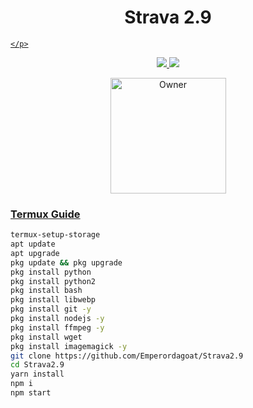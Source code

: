 
<h1 align="center">Strava 2.9</h1>
</p>
<p align="center">
  <a href="https://gihtub.com/Emperordagoat">

    </p>

<p align="center">
  <a href="https://github.com/Emperordagoat/Strava2.9/fork">
    <img src="https://img.shields.io/github/forks/Emperordagoat/Strava2.9?label=Fork&style=social">
    
    
  <a href="https://github.com/Emperordagoat/Strava2.9/stargazers"> 
    <img src="https://img.shields.io/github/stars/Emperordagoat?style=social">
  </a>

</p>


<p align="center">
<a href="https://github.com/Emperordagoat"><img title="Owner" src="https://img.shields.io/badge/Owner-Emperor-blue.svg?style=for-the-badge&logo=github" width="185px"

</p>


### Termux Guide

 ```bash
termux-setup-storage
apt update
apt upgrade
pkg update && pkg upgrade
pkg install python
pkg install python2
pkg install bash
pkg install libwebp
pkg install git -y
pkg install nodejs -y 
pkg install ffmpeg -y 
pkg install wget
pkg install imagemagick -y
git clone https://github.com/Emperordagoat/Strava2.9
cd Strava2.9
yarn install 
npm i
npm start
